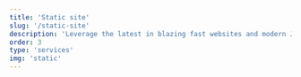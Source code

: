 ```yaml
---
title: 'Static site'
slug: '/static-site'
description: 'Leverage the latest in blazing fast websites and modern JavaScript with a static site with Gatsby, built on React.'
order: 3
type: 'services'
img: 'static'
---
```

